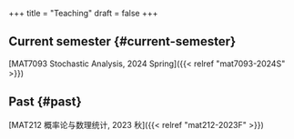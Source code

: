 +++
title = "Teaching"
draft = false
+++

## Current semester {#current-semester}

[MAT7093 Stochastic Analysis, 2024 Spring]({{< relref "mat7093-2024S" >}})


## Past {#past}

[MAT212 概率论与数理统计, 2023 秋]({{< relref "mat212-2023F" >}})
